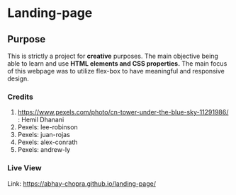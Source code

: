 # Landing-page 
 
## Purpose

This is strictly a project for <strong>creative</strong> purposes. The main objective being able to learn and use <strong>HTML elements and CSS properties.</strong> The main focus of this webpage was to utilize flex-box to have meaningful and responsive design.

### Credits

1. https://www.pexels.com/photo/cn-tower-under-the-blue-sky-11291986/ : Hemil Dhanani
2. Pexels: lee-robinson
3. Pexels: juan-rojas
4. Pexels: alex-conrath
5. Pexels: andrew-ly

### Live View

Link: https://abhay-chopra.github.io/landing-page/
